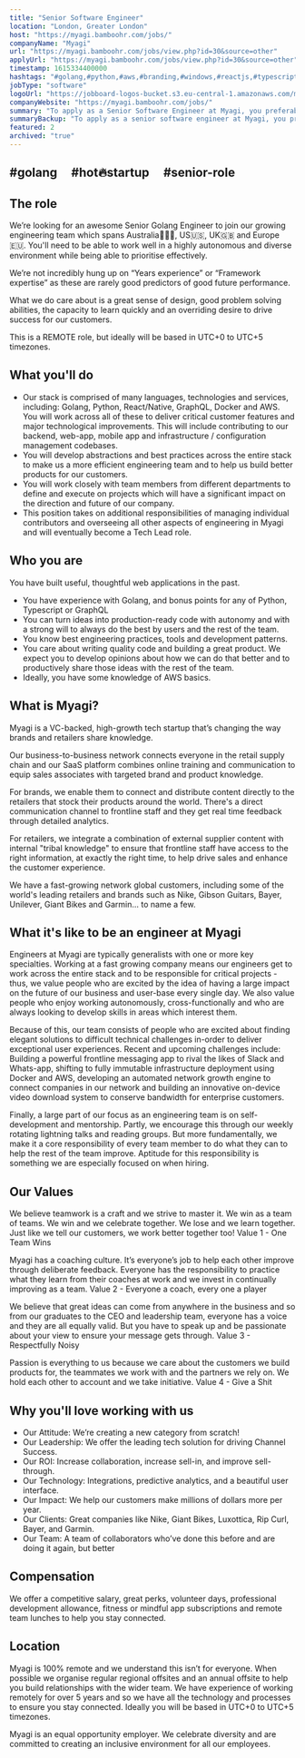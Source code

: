 ```yaml
---
title: "Senior Software Engineer"
location: "London, Greater London"
host: "https://myagi.bamboohr.com/jobs/"
companyName: "Myagi"
url: "https://myagi.bamboohr.com/jobs/view.php?id=30&source=other"
applyUrl: "https://myagi.bamboohr.com/jobs/view.php?id=30&source=other"
timestamp: 1615334400000
hashtags: "#golang,#python,#aws,#branding,#windows,#reactjs,#typescript,#docker,#content,#management"
jobType: "software"
logoUrl: "https://jobboard-logos-bucket.s3.eu-central-1.amazonaws.com/myagi"
companyWebsite: "https://myagi.bamboohr.com/jobs/"
summary: "To apply as a Senior Software Engineer at Myagi, you preferably need to have some knowledge of: #golang, #python, #aws."
summaryBackup: "To apply as a senior software engineer at Myagi, you preferably need to have some knowledge of: #golang, #python, #aws."
featured: 2
archived: "true"
---
```


## #golang     #hot🔥startup     #senior-role

## The role

We’re looking for an awesome Senior Golang Engineer to join our growing engineering team which spans Australia🦘🇦🇺, US🇺🇸, UK🇬🇧 and Europe🇪🇺. You'll need to be able to work well in a highly autonomous and diverse environment while being able to prioritise effectively.

We’re not incredibly hung up on “Years experience” or “Framework expertise” as these are rarely good predictors of good future performance.

What we do care about is a great sense of design, good problem solving abilities, the capacity to learn quickly and an overriding desire to drive success for our customers.

This is a REMOTE role, but ideally will be based in UTC+0 to UTC+5 timezones.

## What you'll do

*   Our stack is comprised of many languages, technologies and services, including: Golang, Python, React/Native, GraphQL, Docker and AWS. You will work across all of these to deliver critical customer features and major technological improvements. This will include contributing to our backend, web-app, mobile app and infrastructure / configuration management codebases.
*   You will develop abstractions and best practices across the entire stack to make us a more efficient engineering team and to help us build better products for our customers.
*   You will work closely with team members from different departments to define and execute on projects which will have a significant impact on the direction and future of our company.
*   This position takes on additional responsibilities of managing individual contributors and overseeing all other aspects of engineering in Myagi and will eventually become a Tech Lead role.  
    

## Who you are

You have built useful, thoughtful web applications in the past.

*   You have experience with Golang, and bonus points for any of Python, Typescript or GraphQL
*   You can turn ideas into production-ready code with autonomy and with a strong will to always do the best by users and the rest of the team.
*   You know best engineering practices, tools and development patterns.
*   You care about writing quality code and building a great product. We expect you to develop opinions about how we can do that better and to productively share those ideas with the rest of the team.
*   Ideally, you have some knowledge of AWS basics.

## What is Myagi?

Myagi is a VC-backed, high-growth tech startup that’s changing the way brands and retailers share knowledge.

Our business-to-business network connects everyone in the retail supply chain and our SaaS platform combines online training and communication to equip sales associates with targeted brand and product knowledge.

For brands, we enable them to connect and distribute content directly to the retailers that stock their products around the world. There's a direct communication channel to frontline staff and they get real time feedback through detailed analytics.

For retailers, we integrate a combination of external supplier content with internal "tribal knowledge" to ensure that frontline staff have access to the right information, at exactly the right time, to help drive sales and enhance the customer experience.

We have a fast-growing network global customers, including some of the world's leading retailers and brands such as Nike, Gibson Guitars, Bayer, Unilever, Giant Bikes and Garmin... to name a few.

## What it's like to be an engineer at Myagi

Engineers at Myagi are typically generalists with one or more key specialties. Working at a fast growing company means our engineers get to work across the entire stack and to be responsible for critical projects - thus, we value people who are excited by the idea of having a large impact on the future of our business and user-base every single day. We also value people who enjoy working autonomously, cross-functionally and who are always looking to develop skills in areas which interest them.

Because of this, our team consists of people who are excited about finding elegant solutions to difficult technical challenges in-order to deliver exceptional user experiences. Recent and upcoming challenges include: Building a powerful frontline messaging app to rival the likes of Slack and Whats-app, shifting to fully immutable infrastructure deployment using Docker and AWS, developing an automated network growth engine to connect companies in our network and building an innovative on-device video download system to conserve bandwidth for enterprise customers.

Finally, a large part of our focus as an engineering team is on self-development and mentorship. Partly, we encourage this through our weekly rotating lightning talks and reading groups. But more fundamentally, we make it a core responsibility of every team member to do what they can to help the rest of the team improve. Aptitude for this responsibility is something we are especially focused on when hiring.

## Our Values

We believe teamwork is a craft and we strive to master it. We win as a team of teams. We win and we celebrate together. We lose and we learn together. Just like we tell our customers, we work better together too! Value 1 - One Team Wins

Myagi has a coaching culture. It’s everyone’s job to help each other improve through deliberate feedback. Everyone has the responsibility to practice what they learn from their coaches at work and we invest in continually improving as a team. Value 2 - Everyone a coach, every one a player

We believe that great ideas can come from anywhere in the business and so from our graduates to the CEO and leadership team, everyone has a voice and they are all equally valid. But you have to speak up and be passionate about your view to ensure your message gets through. Value 3 - Respectfully Noisy

Passion is everything to us because we care about the customers we build products for, the teammates we work with and the partners we rely on. We hold each other to account and we take initiative. Value 4 - Give a Shit

## Why you'll love working with us

*   Our Attitude: We’re creating a new category from scratch!
*   Our Leadership: We offer the leading tech solution for driving Channel Success.
*   Our ROI: Increase collaboration, increase sell-in, and improve sell-through.
*   Our Technology: Integrations, predictive analytics, and a beautiful user interface.
*   Our Impact: We help our customers make millions of dollars more per year.
*   Our Clients: Great companies like Nike, Giant Bikes, Luxottica, Rip Curl, Bayer, and Garmin.
*   Our Team: A team of collaborators who’ve done this before and are doing it again, but better

## Compensation

We offer a competitive salary, great perks, volunteer days, professional development allowance, fitness or mindful app subscriptions and remote team lunches to help you stay connected. 

## Location

Myagi is 100% remote and we understand this isn’t for everyone. When possible we organise regular regional offsites and an annual offsite to help you build relationships with the wider team. We have experience of working remotely for over 5 years and so we have all the technology and processes to ensure you stay connected. Ideally you will be based in UTC+0 to UTC+5 timezones.

Myagi is an equal opportunity employer. We celebrate diversity and are committed to creating an inclusive environment for all our employees.
